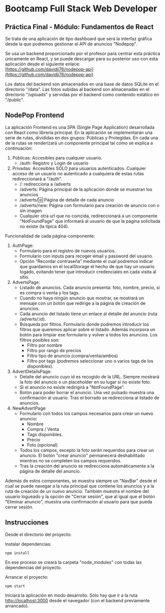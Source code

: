 # Bootcamp Full Stack Web Developer #


## Práctica Final - Módulo: Fundamentos de React


Se trata de una aplicación de tipo dashboard que será la interfaz gráfica desde 
la que podremos gestionar el API de anuncios "Nodepop".

Se usa un backend proporcionado por el profesor para centrar esta práctica únicamente en React, y se puede descargar para su posterior uso con esta aplicación desde el siguiente enlace: [https://github.com/davidjj76/nodepop-api](https://github.com/davidjj76/nodepop-api)

Los datos del backend son almacenados en una base de datos SQLite en el directorio "/data".
Las fotos subidas al backend son almacenadas en el directorio "/uploads" y servidas 
por el backend como contenido estático en "/public".

## NodePop Frontend

La aplicación Frontend es una SPA (Single Page Application) desarrollada con 
React como librería principal.
En la aplicación se implementarán una serie de rutas, 
divididas en dos grupos: Públicas y Protegidas. En cada una de la rutas se 
renderizará un componente principal tal como se explica a continuación:

1. Públicas: Accesibles para cualquier usuario.
	- /auth: Registro y Login de usuario
2. Privadas: Accesibles SOLO para usuarios autenticados. Cualquier acceso 
de un usuario no autenticado a cualquiera de estas rutas redireccionará a 
"/auth".
	- /: redirecciona a /adverts
	- /adverts: Página principal de la aplicación donde se muestran los anuncios
	- /adverts/:id: Página de detalle de cada anuncio
	- /adverts/new: Página con formulario para creación de anuncio con o sin imagen
	- Cualquier otra url que no coincida, redireccionará a un componente 
"NotFoundPage" que informará al usuario de que la página solicitada no 
existe (la típica 404).

Funcionalidad de cada página-componente:


1. AuthPage:
 	- Formulario para el registro de nuevos usuarios.
	- Formulario con inputs para recoger email y password del usuario. 
	- Opción “Recordar contraseña” mediante el cual podremos indicar que 
guardamos en el localStorage el hecho de que hay un usuario logado, 
evitando tener que introducir credenciales en cada visita al sitio.
2. AdvertsPage: 
	- Listado de anuncios. Cada anuncio presenta: foto, nombre, precio, si es 
compra o venta y los tags.
	- Cuando no haya ningún anuncio que mostrar, se mostrará un mensaje con un
botón que redirige a la página de creación de anuncios.
	- Cada anuncio del listado tiene un enlace al detalle del anuncio (ruta
/adverts/:id).
	- Búsqueda por filtros. Formulario donde podremos 
introducir los filtros que queremos aplicar sobre el listado. Además incorpora un botón para limpiar ese formulario y volver a todos los anuncios. Los filtros posibles son:
		- Filtro por nombre
		- Filtro por rango de precios
		- Filtro tipo de anuncio (compra/venta/ambos)
		- Filtro por tags (podremos seleccionar uno o varios tags de los disponibles).
3. AdvertDetailsPage:
	- Detalle del anuncio cuyo id es recogido de la URL. Siempre mostrará la foto del 
anuncio o un placeholder en su lugar si no existe foto.
	- Si el anuncio no existe redirigirá a "NotFoundPage".
	- Botón para poder borrar el anuncio. Una vez pulsado muestra una 
confirmación al usuario. Tras el borrado se redirecciona 
al listado de anuncios.
4. NewAdvertPage:
	- Formulario con todos los campos necesarios para crear un nuevo 
anuncio:
		- Nombre
		- Compra / Venta
		- Tags disponibles.
		- Precio
		- Foto (opcional)
	- Todos los campos, excepto la foto serán requeridos para crear un 
anuncio. El botón "crear anuncio" permanecerá deshabilitado mientras no se completen los campos requeridos.
	- Tras la creación del anuncio se redirecciona automáticamente a la página de detalle del anuncio.



Además de estos componentes, se muestra siempre un "NavBar" desde el cual se puede navegar a la ruta principal que contiene los anuncios y a la ruta de creación de un nuevo anuncio. También muestra el nombre del usuario logueado y la opción de "Cerrar sesión", que al igual que el botón "Eliminar anuncio", muestra una confirmación al usuario para que pueda cerrar sesión.


## Instrucciones

Desde el directorio del proyecto:

Instalar dependencias:

	npm install

En ese proceso se creará la carpeta "node_modules" con todas las dependencias del proyecto.

Arrancar el proyecto:

	npm start

Iniciará la aplicación en modo desarrollo. Sólo hay que ir a la ruta [http://localhost:3000](http://localhost:3000) desde el navegador (con el backend previamente arrancado).